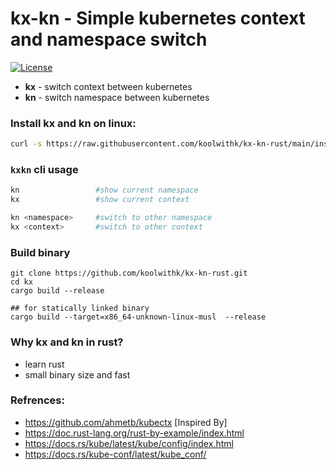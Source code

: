 # kx-kn - Simple kubernetes context and namespace switch

[![License](https://img.shields.io/badge/License-Apache_2.0-blue.svg)](LICENSE)

- **kx** - switch context between kubernetes
- **kn** - switch namespace between kubernetes

### Install kx and kn on linux:

```bash
curl -s https://raw.githubusercontent.com/koolwithk/kx-kn-rust/main/install.sh | bash
```

### `kxkn` cli usage
```bash
kn                 #show current namespace
kx                 #show current context

kn <namespace>     #switch to other namespace
kx <context>       #switch to other context
```

### Build binary

```
git clone https://github.com/koolwithk/kx-kn-rust.git
cd kx
cargo build --release

## for statically linked binary
cargo build --target=x86_64-unknown-linux-musl  --release
```

### Why kx and kn in rust?
- learn rust
- small binary size and fast

### Refrences:
- https://github.com/ahmetb/kubectx [Inspired By]
- https://doc.rust-lang.org/rust-by-example/index.html
- https://docs.rs/kube/latest/kube/config/index.html
- https://docs.rs/kube-conf/latest/kube_conf/